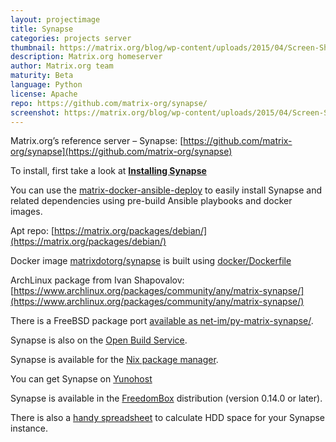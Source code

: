 ```yaml
---
layout: projectimage
title: Synapse
categories: projects server
thumbnail: https://matrix.org/blog/wp-content/uploads/2015/04/Screen-Shot-2015-04-29-at-00.28.25-400x284.png
description: Matrix.org homeserver
author: Matrix.org team
maturity: Beta
language: Python
license: Apache
repo: https://github.com/matrix-org/synapse/
screenshot: https://matrix.org/blog/wp-content/uploads/2015/04/Screen-Shot-2015-04-29-at-00.28.25-1080x579.png
---
```


Matrix.org’s reference server – Synapse: [https://github.com/matrix-org/synapse](https://github.com/matrix-org/synapse)

To install, first take a look at **[Installing Synapse](https://matrix.org/docs/guides/installing-synapse)**

You can use the [matrix-docker-ansible-deploy](https://github.com/spantaleev/matrix-docker-ansible-deploy) to easily install Synapse and related dependencies using pre-build Ansible playbooks and docker images.

Apt repo: [https://matrix.org/packages/debian/](https://matrix.org/packages/debian/)

Docker image [matrixdotorg/synapse](https://hub.docker.com/r/matrixdotorg/synapse/) is built using [docker/Dockerfile](https://github.com/matrix-org/synapse/tree/master/docker)

ArchLinux package from Ivan Shapovalov: [https://www.archlinux.org/packages/community/any/matrix-synapse/](https://www.archlinux.org/packages/community/any/matrix-synapse/)

There is a FreeBSD package port [available as net-im/py-matrix-synapse/](http://www.freshports.org/net-im/py-matrix-synapse/).

Synapse is also on the [Open Build Service](https://obs.infoserver.lv/project/show/matrix-synapse).

Synapse is available for the [Nix package manager](https://github.com/NixOS/nixpkgs/blob/master/nixos/modules/services/misc/matrix-synapse.nix).

You can get Synapse on [Yunohost](https://github.com/YunoHost-Apps/synapse_ynh)

Synapse is available in the [FreedomBox](https://freedombox.org) distribution (version 0.14.0 or later).

There is also a [handy spreadsheet](https://matrix.org/docs/projects/other/hdd-space-calc-for-synapse.html) to calculate HDD space for your Synapse instance.
